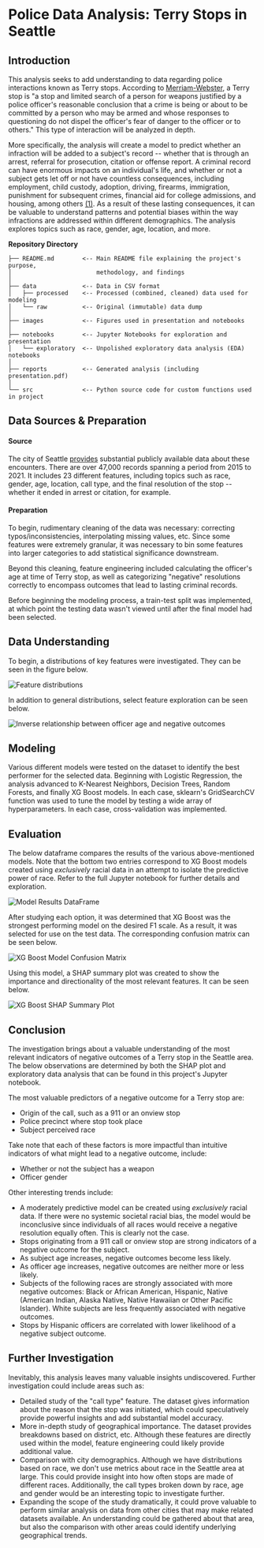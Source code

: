 # Police Data Analysis: Terry Stops in Seattle

## Introduction
This analysis seeks to add understanding to data regarding police interactions known as Terry stops. According to [Merriam-Webster](https://www.merriam-webster.com/legal/Terry%20stop), a Terry stop is "a stop and limited search of a person for weapons justified by a police officer's reasonable conclusion that a crime is being or about to be committed by a person who may be armed and whose responses to questioning do not dispel the officer's fear of danger to the officer or to others." This type of interaction will be analyzed in depth.

More specifically, the analysis will create a model to predict whether an infraction will be added to a subject's record -- whether that is through an arrest, referral for prosecution, citation or offense report. A criminal record can have enormous impacts on an individual's life, and whether or not a subject gets let off or not have countless consequences, including employment, child custody, adoption, driving, firearms, immigration, punishment for subsequent crimes, financial aid for college admissions, and housing, among others [(1)](https://www.nealdavislaw.com/criminal-defense-guides/criminal-record-consequences.html). As a result of these lasting consequences, it can be valuable to understand patterns and potential biases within the way infractions are addressed within different demographics. The analysis explores topics such as race, gender, age, location, and more. 


**Repository Directory**

```
├── README.md        <-- Main README file explaining the project's purpose,
│                        methodology, and findings
│
├── data             <-- Data in CSV format
│   ├── processed    <-- Processed (combined, cleaned) data used for modeling
│   └── raw          <-- Original (immutable) data dump
│
├── images           <-- Figures used in presentation and notebooks
│
├── notebooks        <-- Jupyter Notebooks for exploration and presentation
│   └── exploratory  <-- Unpolished exploratory data analysis (EDA) notebooks
│
├── reports          <-- Generated analysis (including presentation.pdf)
│
└── src              <-- Python source code for custom functions used in project
```




## Data Sources & Preparation
#### Source
The city of Seattle [provides](https://data.seattle.gov/Public-Safety/Terry-Stops/28ny-9ts8) substantial publicly available data about these encounters. There are over 47,000 records spanning a period from 2015 to 2021. It includes 23 different features, including topics such as race, gender, age, location, call type, and the final resolution of the stop -- whether it ended in arrest or citation, for example.

#### Preparation
To begin, rudimentary cleaning of the data was necessary: correcting typos/inconsistencies, interpolating missing values, etc. Since some features were extremely granular, it was necessary to bin some features into larger categories to add statistical significance downstream. 

Beyond this cleaning, feature engineering included calculating the officer's age at time of Terry stop, as well as categorizing "negative" resolutions correctly to encompass outcomes that lead to lasting criminal records. 

Before beginning the modeling process, a train-test split was implemented, at which point the testing data wasn't viewed until after the final model had been selected.

## Data Understanding
To begin, a distributions of key features were investigated. They can be seen in the figure below. 

![Feature distributions](./images/Data-Distributions.png)

In addition to general distributions, select feature exploration can be seen below. 

![Inverse relationship between officer age and negative outcomes](./images/Subject-Age-vs.-Negative-Outcome.png)



## Modeling
Various different models were tested on the dataset to identify the best performer for the selected data. Beginning with Logistic Regression, the analysis advanced to K-Nearest Neighbors, Decision Trees, Random Forests, and finally XG Boost models. In each case, sklearn's GridSearchCV function was used to tune the model by testing a wide array of hyperparameters. In each case, cross-validation was implemented. 


## Evaluation
The below dataframe compares the results of the various above-mentioned models. Note that the bottom two entries correspond to XG Boost models created using *exclusively* racial data in an attempt to isolate the predictive power of race. Refer to the full Jupyter notebook for further details and exploration.

![Model Results DataFrame](./images/Results-DF.png)


After studying each option, it was determined that XG Boost was the strongest performing model on the desired F1 scale. As a result, it was selected for use on the test data. The corresponding confusion matrix can be seen below.

![XG Boost Model Confusion Matrix](./images/Final-Model-Confusion-Matrix.png)


Using this model, a SHAP summary plot was created to show the importance and directionality of the most relevant features. It can be seen below. 


![XG Boost SHAP Summary Plot](./images/SHAP-Plot-Final-Model.png)



## Conclusion
The investigation brings about a valuable understanding of the most relevant indicators of negative outcomes of a Terry stop in the Seattle area. The below observations are determined by both the SHAP plot and exploratory data analysis that can be found in this project's Jupyter notebook.

The most valuable predictors of a negative outcome for a Terry stop are:
- Origin of the call, such as a 911 or an onview stop
- Police precinct where stop took place
- Subject perceived race

Take note that each of these factors is more impactful than intuitive indicators of what might lead to a negative outcome, include:
- Whether or not the subject has a weapon
- Officer gender


Other interesting trends include:
- A moderately predictive model can be created using *exclusively* racial data. If there were no systemic societal racial bias, the model would be inconclusive since individuals of all races would receive a negative resolution equally often. This is clearly not the case.
- Stops originating from a 911 call or onview stop are strong indicators of a negative outcome for the subject.
- As subject age increases, negative outcomes become less likely. 
- As officer age increases, negative outcomes are neither more or less likely.
- Subjects of the following races are strongly associated with more negative outcomes: Black or African American, Hispanic, Native (American Indian, Alaska Native, Native Hawaiian or Other Pacific Islander). White subjects are less frequently associated with negative outcomes.
- Stops by Hispanic officers are correlated with lower likelihood of a negative subject outcome. 


## Further Investigation

Inevitably, this analysis leaves many valuable insights undiscovered. Further investigation could include areas such as:

- Detailed study of the "call type" feature. The dataset gives information about the reason that the stop was initiated, which could speculatively provide powerful insights and add substantial model accuracy. 
- More in-depth study of geographical importance. The dataset provides breakdowns based on district, etc. Although these features are directly used within the model, feature engineering could likely provide additional value.
- Comparison with city demographics. Although we have distributions based on race, we don't use metrics about race in the Seattle area at large. This could provide insight into how often stops are made of different races. Additionally, the call types broken down by race, age and gender would be an interesting topic to investigate further.
- Expanding the scope of the study dramatically, it could prove valuable to perform similar analysis on data from other cities that may make related datasets available. An understanding could be gathered about that area, but also the comparison with other areas could identify underlying geographical trends. 
